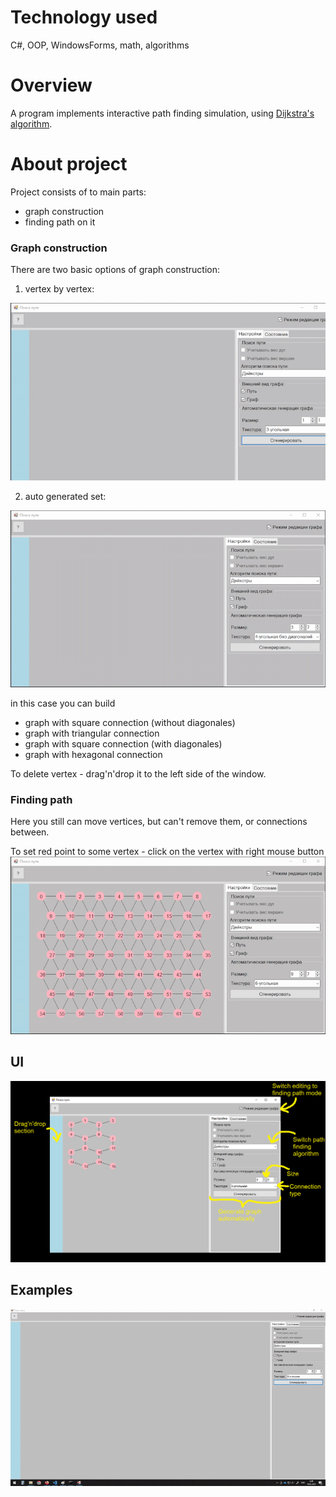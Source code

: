 # Technology used
C#, OOP, WindowsForms, math, algorithms

# Overview
A program implements interactive path finding simulation, using [Dijkstra's algorithm](https://en.wikipedia.org/wiki/Dijkstra%27s_algorithm).

# About project
Project consists of to main parts:
- graph construction
- finding path on it

### Graph construction
There are two basic options of graph construction:
1. vertex by vertex:

![Building graph vertex by vertex](pictures/build1.gif)

2. auto generated set:

![Building graph automatically](pictures/build2.gif)

in this case you can build
- graph with square connection (without diagonales)
- graph with triangular connection
- graph with square connection (with diagonales)
- graph with hexagonal connection

To delete vertex - drag'n'drop it to the left side of the window.

### Finding path
Here you still can move vertices, but can't remove them, or connections between.

To set red point to some vertex - click on the vertex with right mouse button
![Send point to the vertex](pictures/path.gif)

## UI

![UI](pictures/UI.png)

## Examples

![Example of algorithm 1](pictures/example1.gif)

